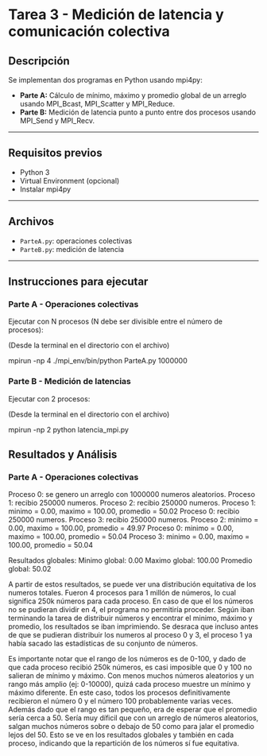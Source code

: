 # Tarea 3 -  Medición de latencia y comunicación colectiva

## Descripción

Se implementan dos programas en Python usando mpi4py:

- **Parte A:** Cálculo de mínimo, máximo y promedio global de un arreglo usando MPI_Bcast, MPI_Scatter y MPI_Reduce.
- **Parte B:** Medición de latencia punto a punto entre dos procesos usando MPI_Send y MPI_Recv.

---

## Requisitos previos

- Python 3
- Virtual Environment (opcional)
- Instalar mpi4py

---

## Archivos

- `ParteA.py`: operaciones colectivas
- `ParteB.py`: medición de latencia

---

## Instrucciones para ejecutar

### Parte A - Operaciones colectivas

Ejecutar con N procesos (N debe ser divisible entre el número de procesos):

(Desde la terminal en el directorio con el archivo)
  
  mpirun -np 4 ./mpi_env/bin/python ParteA.py 1000000

### Parte B - Medición de latencias

Ejecutar con 2 procesos:

(Desde la terminal en el directorio con el archivo)
 
  mpirun -np 2 python latencia_mpi.py

## Resultados y Análisis


### Parte A - Operaciones colectivas

Proceso 0: se genero un arreglo con 1000000 numeros aleatorios.
Proceso 1: recibio 250000 numeros.
Proceso 2: recibio 250000 numeros.
Proceso 1: minimo = 0.00, maximo = 100.00, promedio = 50.02
Proceso 0: recibio 250000 numeros.
Proceso 3: recibio 250000 numeros.
Proceso 2: minimo = 0.00, maximo = 100.00, promedio = 49.97
Proceso 0: minimo = 0.00, maximo = 100.00, promedio = 50.04
Proceso 3: minimo = 0.00, maximo = 100.00, promedio = 50.04

Resultados globales:
Minimo global: 0.00
Maximo global: 100.00
Promedio global: 50.02

A partir de estos resultados, se puede ver una distribución equitativa de los numeros totales. Fueron 4 procesos para 1 millón de números, lo cual significa 250k números para cada proceso. En caso de que el los números no se pudieran dividir en 4, el programa no permitiría proceder. Según iban terminando la tarea de distribuir números y encontrar el minimo, máximo y promedio, los resultados se iban imprimiendo. Se desraca que incluso antes de que se pudieran distribuir los numeros al proceso 0 y 3, el proceso 1 ya había sacado las estadísticas de su conjunto de números. 

Es importante notar que el rango de los números es de 0-100, y dado de que cada proceso recibió 250k números, es casi imposible que 0 y 100 no salieran de mínimo y máximo. Con menos muchos números aleatorios y un rango más amplio (ej: 0-10000), quizá cada proceso muestre un mínimo y máximo diferente. En este caso, todos los procesos definitivamente recibieron el número 0 y el número 100 probablemente varias veces. Además dado que el rango es tan pequeño, era de esperar que el promedio sería cerca a 50. Sería muy díficil que con un arreglo de números aleatorios, salgan muchos números sobre o debajo de 50 como para jalar el promedio lejos del 50. Esto se ve en los resultados globales y también en cada proceso, indicando que la repartición de los números sí fue equitativa. 



  
